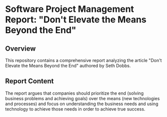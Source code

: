 
# Software Project Management Report: "Don't Elevate the Means Beyond the End"

## Overview
This repository contains a comprehensive report analyzing the article "Don't Elevate the Means Beyond the End" authored by Seth Dobbs. 

## Report Content
The report argues that companies should prioritize the end (solving business problems and achieving goals) over the means (new technologies and processes) and focus on understanding the business needs and using technology to achieve those needs in order to achieve true success.
